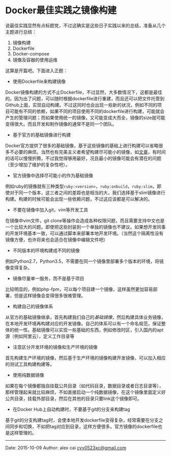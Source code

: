 # Docker最佳实践之镜像构建

说最佳实践显然有点标题党，不过这确实是这些日子实践以来的总结，准备从几个主题进行总结：

1. 镜像构建 
2. Dockerfile 
3. Docker-compose
4. 镜像及容器的使用运维


这算是开篇吧。下面进入正题：

- 使用Dockerfile来构建镜像

Docker镜像构建的方式不止Dockerfile，不过显然，大多数情况下，这都是最佳的。因为出了问题，可以随时根据dockerfile进行重建，而且还可以把文件托管到Github上面，实现自动构建。不过这同时也会出现一些新的状况，例如不同的项目可能有不同的依赖，如果不同的项目使用不同的dockerfile进行构建，可能就会产生的管理问题；而如果使用统一的镜像，又可能变成大而全，镜像的size就可能变得很大。而且开发和制作镜像的通常不是同一个团队。

- 基于官方的基础镜像进行构建 

Docker官方提供了很多的基础镜像，基于这些镜像的基础上进行构建可以省略很多不必要的麻烦。当然也有完美主义者希望构建尽可能小的镜像，如[文章](http://segmentfault.com/a/1190000000628247  )，有时间的话可以慢慢折腾，不过我觉得够用最好，况且最小的镜像可能会有潜在的问题（至少增加了维护的复杂性吧）。

- 官方镜像中选择尽可能小的作为基础镜像

例如ruby的镜像就有三种类型`ruby:<version>`，`ruby:onbuild`，`ruby:slim`，即使对于同一个版本，这三者之间的差距也是相当的大，我们选择基于slim镜像进行构建。构建的时候可能会出现一些依赖问题，不过这应该都是可以解决的。

- 不要在镜像中加入git，vim等开发工具

在镜像中vim文件，git clone等操作会造成各种权限问题，而且需要支持中文也是一个比较大的问题。即使把这些封装到一个单独的镜像也不建议。如果想开发同事的开发环境基本一致，可以通过脚本来部署本地开发环境。（当然这个隔离性没有镜像方便，也许将来也会适合在镜像中编辑文件吧）

- 不同版本的环境构建成不同的镜像

例如Python2.7，Python3.5，不需要在同一个镜像里部署多个版本的环境，将镜像变得复杂。

- 镜像尽量单一服务，而不是基于项目

比较明显的，例如php-fpm，可以每个项目建一个镜像，这样虽然更加容易部署，但是这样镜像会变得很多很难管理。

- 构建自己的镜像体系

从官方的基础镜像继承，首先构建我们自己的*基础镜像*，然后构建具体业务镜像，在本地开发环境再构建对应的开发镜像。自己的体系可以有一个命名规范，保证整体的统一性。基础镜像可以实现一些基础的东西，例如修改时区，引入国内的apt源（例如阿里云），定义工作目录等

- 注意区分开发环境的镜像和生产环境的镜像 

首先构建生产环境的镜像，然后基于生产环境的镜像构建开发镜像，可以加入相应的测试工具构建构建等。

- 使用纯数据镜像 

如果在每个镜像都独自挂载公共目录（如代码目录，数据目录或者日志目录等），那样管理起来就比较麻烦，不如直接启动一个纯数据镜像，在这个镜像里面定义好公共目录，挂载外部目录，然后在其他的目录只要link这个镜像即可。

- 在Docker Hub上自动构建时，不要基于git的分支来构建tag

基于git的分支构建tag时，会使本地开发dockerfile变得复杂，经常需要在分支之间同步和切换，不如把tag对应到目录，这样方便很多。官方镜像的dockerfile也是这样管理的。





---------

Date: 2015-10-09  Author: alex cai <cyy0523xc@gmail.com>
